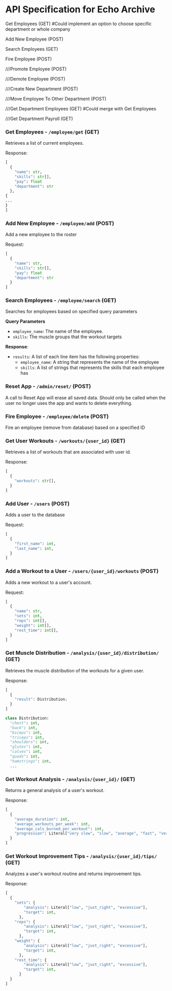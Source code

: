 # API Specification for Echo Archive

Get Employees (GET)  #Could implement an option to choose specific department or whole company

Add New Employee (POST)

Search Employees (GET)

Fire Employee (POST)

///Promote Employee (POST)

///Demote Employee (POST)

///Create New Department (POST)

///Move Employee To Other Department (POST)

///Get Department Employees (GET) #Could merge with Get Employees

///Get Department Payroll (GET)


### Get Employees - `/employee/get` (GET)
Retrieves a list of current employees.

Response:
```python
[
  {
    "name": str,
    "skills": str[],
    "pay": float
    "department": str
  },
{
...
}
]
```

### Add New Employee - `/employee/add` (POST)
Add a new employee to the roster

Request:
```python
[
  {
    "name": str,
    "skills": str[],
    "pay": float
    "department": str
  }
]
```

### Search Employees - `/employee/search` (GET)
Searches for employees based on specified query parameters

**Query Parameters**
- `employee_name`: The name of the employee.
- `skills`: The muscle groups that the workout targets

**Response**:
- `results`: A list of each line item has the following properties:
  - `employee_name`: A string that represents the name of the employee
  - `skills`: A list of strings that represents the skills that each employee has


### Reset App - `/admin/reset/` (POST)
A call to Reset App will erase all saved data. Should only be called when the user no longer uses the app and wants to delete everything.

### Fire Employee - `/employee/delete` (POST)
Fire an employee (remove from database) based on a specified ID


### Get User Workouts - `/workouts/{user_id}` (GET)
Retrieves a list of workouts that are associated with user id.

Response:
```python
[
  {
    "workouts": str[],
  }
]
```

### Add User - `/users` (POST)
Adds a user to the database

Request:
```python
[
  {
    "first_name": int,
    "last_name": int,
  }
]
```

### Add a Workout to a User - `/users/{user_id}/workouts` (POST)
Adds a new workout to a user's account.

Request:
```python
[
  {
    "name": str,
    "sets": int,
    "reps": int[],
    "weight": int[],
    "rest_time": int[],
  }
]
```

### Get Muscle Distribution - `/analysis/{user_id}/distribution/` (GET)
Retrieves the muscle distribution of the workouts for a given user.

Response:
```python
[
  {
    "result": Distribution;
  }
]
```
```python
class Distribution:
  "chest": int,
  "back": int,
  "biceps": int,
  "triceps": int,
  "shoulders": int,
  "glutes": int,
  "calves": int,
  "quads": int,
  "hamstrings": int,
  ...
```

### Get Workout Analysis - `/analysis/{user_id}/` (GET)
Returns a general analysis of a user's workout.

Response:
```python
[
  {
    "average_duration": int,
    "average_workouts_per_week": int,
    "average_cals_burned_per_workout": int,
    "progression": Literal["very slow", "slow", "average", "fast", "very fast"]
  }
]
```

### Get Workout Improvement Tips - `/analysis/{user_id}/tips/` (GET)
Analyzes a user's workout routine and returns improvement tips.

Response:
```python
[
  {
    "sets": {
        "analysis": Literal["low", "just_right", "excessive"],
        "target": int,
      },
    "reps": {
        "analysis": Literal["low", "just_right", "excessive"],
        "target": int,
      },
    "weight": {
        "analysis": Literal["low", "just_right", "excessive"],
        "target": int,
      },
    "rest_time": {
        "analysis": Literal["low", "just_right", "excessive"],
        "target": int,
      }
  }
]
```
